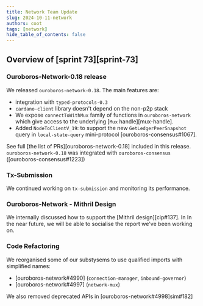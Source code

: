 ```yaml
---
title: Network Team Update
slug: 2024-10-11-network
authors: coot
tags: [network]
hide_table_of_contents: false
---
```


## Overview of [sprint 73][sprint-73]

### Ouroboros-Network-0.18 release

We released `ouroboros-network-0.18`.  The main features are:

* integration with `typed-protocols-0.3`
* `cardano-client` library doesn't depend on the non-p2p stack
* We expose `connectToWithMux` family of functions in `ouroboros-network` which
  give access to the underlying [`Mux` handle][mux-handle].
* Added `NodeToClientV_19`: to support the new `GetLedgerPeerSnapshot` query in
  `local-state-query` mini-protocol [ouroboros-consensus#1067].

See full [the list of PRs][ouroboros-network-0.18] included in this release.
`ouroboros-network-0.18` was integrated with `ouroboros-consensus` ([ouroboros-consensus#1223])

### Tx-Submission

We continued working on `tx-submission` and monitoring its performance.

### Ouroboros-Network - Mithril Design

We internally discussed how to support the [Mithril design][cip#137].  In
In the near future, we will be able to socialise the report we've been working on.

### Code Refactoring

We reorganised some of our substysems to use qualified imports with simplified names:
* [ouroboros-network#4990] (`connection-manager`, `inbound-governor`)
* [ouroboros-network#4997] (`network-mux`)

We also removed deprecated APIs in [ouroboros-network#4998]sim#182]

[sprint-72]: https://github.com/orgs/IntersectMBO/projects/5/views/1?filterQuery=sprint%3A+%22Sprint+72%22

[ouroboros-network#3231]: https://github.com/IntersectMBO/ouroboros-network/issue/3231
[ouroboros-network#3311]: https://github.com/IntersectMBO/ouroboros-network/issue/3311
[ouroboros-network#3472]: https://github.com/IntersectMBO/ouroboros-network/issue/3472
[ouroboros-network#4336]: https://github.com/IntersectMBO/ouroboros-network/issue/4336
[ouroboros-network#4965]: https://github.com/IntersectMBO/ouroboros-network/pull/4965
[ouroboros-network#4974]: https://github.com/IntersectMBO/ouroboros-network/pull/4974
[ouroboros-network#4978]: https://github.com/IntersectMBO/ouroboros-network/pull/4978
[ouroboros-network#4979]: https://github.com/IntersectMBO/ouroboros-network/pull/4979
[ouroboros-network#4981]: https://github.com/IntersectMBO/ouroboros-network/pull/4981
[ouroboros-network#4983]: https://github.com/IntersectMBO/ouroboros-network/pull/4983
[ouroboros-network#4984]: https://github.com/IntersectMBO/ouroboros-network/pull/4984
[ouroboros-network#4985]: https://github.com/IntersectMBO/ouroboros-network/pull/4985
[ouroboros-network#4986]: https://github.com/IntersectMBO/ouroboros-network/pull/4986

[io-sim#174]: https://github.com/input-output-hk/io-sim/pull/174
[io-sim#175]: https://github.com/input-output-hk/io-sim/pull/175
[io-sim#176]: https://github.com/input-output-hk/io-sim/pull/176
[io-sim#177]: https://github.com/input-output-hk/io-sim/pull/177
[io-sim#182]: https://github.com/input-output-hk/io-sim/pull/182 

[subscribtion worker]: https://ouroboros-network.cardano.intersectmbo.org/ouroboros-network/Ouroboros-Network-NodeToClient.html#v:ncSubscriptionWorker

[CF]: https://cardanofoundation.org
[IOG]: https://iog.io

